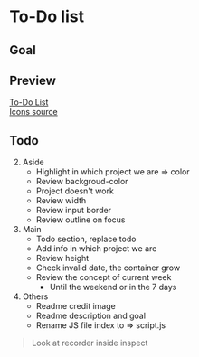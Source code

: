 # To-Do list

## Goal


## Preview

[To-Do List](http://127.0.0.1:3000/dist/index.html)  
[Icons source]()

## Todo
2. Aside      
    * Highlight in which project we are => color
    * Review backgroud-color
    * Project doesn't work
    * Review width
    * Review input border
    * Review outline on focus
3. Main
    * Todo section, replace todo
    * Add info in which project we are
    * Review height
    * Check invalid date, the container grow
    * Review the concept of current week
        * Until the weekend or in the 7 days
5. Others
    * Readme credit image
    * Readme description and goal
    * Rename JS file index to => script.js
> Look at recorder inside inspect